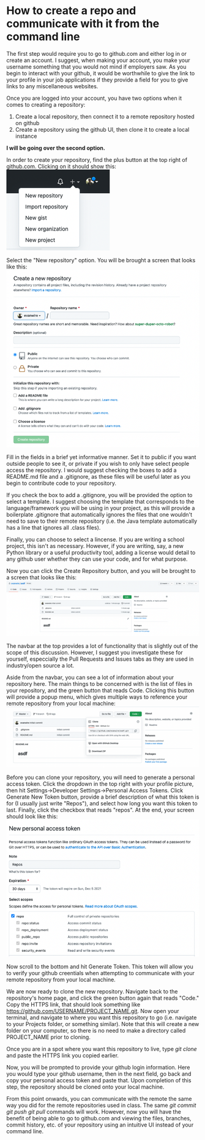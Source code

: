 # How to create a repo and communicate with it from the command line
The first step would require you to go to github.com and either log in or create an account. I suggest, when making your account, you make your username something that you would not mind if employers saw. As you begin to interact with your github, it would be worthwhile to give the link to your profile in your job applications if they provide a field for you to give links to any miscellaneous websites.

Once you are logged into your account, you have two options when it comes to creating a repository:
1. Create a local repository, then connect it to a remote repository hosted on github
2. Create a repository using the github UI, then clone it to create a local instance

**I will be going over the second option.**

In order to create your repository, find the plus button at the top right of github.com. Clicking on it should show this:
![Repo Creation](./img1.png)

Select the "New repository" option. You will be brought a screen that looks like this:
![New repo](./img2.png)

Fill in the fields in a brief yet informative manner. Set it to public if you want outside people to see it, or private if you wish to only have select people access the repository. I would suggest checking the boxes to add a README.md file and a .gitignore, as these files will be useful later as you begin to contribute code to your repository. 

If you check the box to add a .gitignore, you will be provided the option to select a template. I suggest choosing the template that corresponds to the language/framework you will be using in your project, as this will provide a boilerplate .gitignore that automatically ignores the files that one wouldn't need to save to their remote repository (i.e. the Java template automatically has a line that ignores all .class files).

Finally, you can choose to select a lincense. If you are writing a school project, this isn't as necessary. However, if you are writing, say, a new Python library or a useful productivity tool, adding a license would detail to any github user whether they can use your code, and for what purpose.

Now you can click the Create Repository button, and you will be brought to a screen that looks like this:
![Repository Landing Page](./img3.png)

The navbar at the top provides a lot of functionality that is slightly out of the scope of this discussion. However, I suggest you investigate these for yourself, especcially the Pull Requests and Issues tabs as they are used in industry/open source a lot.

Aside from the navbar, you can see a lot of information about your repository here. The main things to be concerned with is the list of files in your repository, and the green button that reads Code. Clicking this button will provide a popup menu, which gives multiple ways to reference your remote repository from your local machine:
![Repo clone menu](./img4.png)

Before you can clone your repository, you will need to generate a personal access token. Click the dropdown in the top right with your profile picture, then hit Settings->Developer Settings->Personal Access Tokens. Click Generate New Token button, provide a brief description of what this token is for (I usually just write "Repos"), and select how long you want this token to last. Finally, click the checkbox that reads "repos". At the end, your screen should look like this:
![Personal access token](./img5.png)

Now scroll to the bottom and hit Generate Token. This token will allow you to verify your github creentials when attempting to communicate with your remote repository from your local machine.

We are now ready to clone the new repository. Navigate back to the repository's home page, and click the green button again that reads "Code." Copy the HTTPS link, that should look something like https://github.com/USERNAME/PROJECT_NAME.git. Now open your terminal, and navigate to where you want this repository to go (i.e. navigate to your Projects folder, or something similar). Note that this will create a new folder on your computer, so there is no need to make a directory called PROJECT_NAME prior to cloning.

Once you are in a spot where you want this repository to live, type *git clone* and paste the HTTPS link you copied earlier.

Now, you will be prompted to provide your github login information. Here you would type your github username, then in the next field, go back and copy your personal access token and paste that. Upon completion of this step, the repository should be cloned onto your local machine.

From this point onwards, you can communicate with the remote the same way you did for the remote repositories used in class. The same *git commit* *git push* *git pull* commands will work. However, now you will have the benefit of being able to go to github.com and viewing the files, branches, commit history, etc. of your repository using an intuitive UI instead of your command line. 